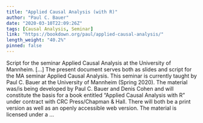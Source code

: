 ```yaml
---
title: "Applied Causal Analysis (with R)"
author: "Paul C. Bauer"
date: "2020-03-10T22:09:26Z"
tags: [Causal Analysis, Seminar]
link: "https://bookdown.org/paul/applied-causal-analysis/"
length_weight: "40.2%"
pinned: false
---
```


Script for the seminar Applied Causal Analysis at the University of Mannheim. [...] The present document serves both as slides and script for the MA seminar Applied Causal Analysis. This seminar is currently taught by Paul C. Bauer at the University of Mannheim (Spring 2020). The material was/is being developed by Paul C. Bauer and Denis Cohen and will constitute the basis for a book entitled “Applied Causal Analysis with R” under contract with CRC Press/Chapman & Hall. There will both be a print version as well as an openly accessible web version. The material is licensed under a ...
